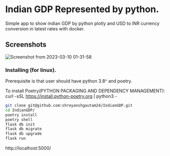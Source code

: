 # Indian GDP Represented by python.

Simple app to show indian GDP by python plotly and USD to INR currency conversion in latest rates with docker.

## Screenshots
![Screenshot from 2023-03-10 01-31-58](https://user-images.githubusercontent.com/45899648/224157327-a601a5d2-17e7-46e3-a8a8-6e6e2a83dd3e.png)

### Installing (for linux).

Prerequisite is that user should have python 3.8^ and poetry.

To install Poetry(PYTHON PACKAGING AND DEPENDENCY MANAGEMENT):
curl -sSL https://install.python-poetry.org | python3 -

```sh
git clone git@github.com:shreyanshgautam24/IndianGDP.git
cd IndianGDP/
poetry install
poetry shell
flask db init
flask db migrate
flask db upgrade
flask run
```

http://localhost:5000/
